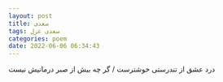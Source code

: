 ```yaml
---
layout: post
title: سعدی
tags: سعدی غزل
categories: poem
date: 2022-06-06 06:34:43
---
```


درد عشق از تندرستی خوشترست / گر چه بیش از صبر درمانیش نیست
